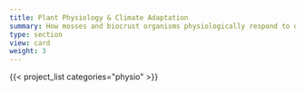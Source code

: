 ```yaml
---
title: Plant Physiology & Climate Adaptation
summary: How mosses and biocrust organisms physiologically respond to drought, cold, light, and other environmental stressors.
type: section
view: card
weight: 3
---
```

{{< project_list categories="physio" >}}